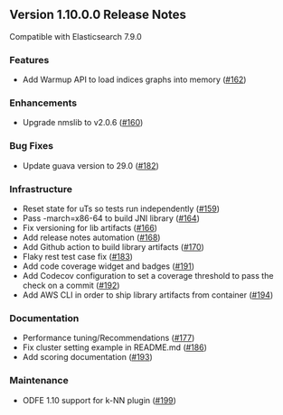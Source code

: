 ## Version 1.10.0.0 Release Notes

Compatible with Elasticsearch 7.9.0
### Features

* Add Warmup API to load indices graphs into memory ([#162](https://github.com/opendistro-for-elasticsearch/k-NN/pull/162))

### Enhancements

* Upgrade nmslib to v2.0.6 ([#160](https://github.com/opendistro-for-elasticsearch/k-NN/pull/160))

### Bug Fixes

* Update guava version to 29.0 ([#182](https://github.com/opendistro-for-elasticsearch/k-NN/pull/182))

### Infrastructure

* Reset state for uTs so tests run independently ([#159](https://github.com/opendistro-for-elasticsearch/k-NN/pull/159))
* Pass -march=x86-64 to build JNI library ([#164](https://github.com/opendistro-for-elasticsearch/k-NN/pull/164))
* Fix versioning for lib artifacts ([#166](https://github.com/opendistro-for-elasticsearch/k-NN/pull/166))
* Add release notes automation ([#168](https://github.com/opendistro-for-elasticsearch/k-NN/pull/168))
* Add Github action to build library artifacts ([#170](https://github.com/opendistro-for-elasticsearch/k-NN/pull/170))
* Flaky rest test case fix ([#183](https://github.com/opendistro-for-elasticsearch/k-NN/pull/183))
* Add code coverage widget and badges ([#191](https://github.com/opendistro-for-elasticsearch/k-NN/pull/191))
* Add Codecov configuration to set a coverage threshold to pass the check on a commit ([#192](https://github.com/opendistro-for-elasticsearch/k-NN/pull/192))
* Add AWS CLI in order to ship library artifacts from container ([#194](https://github.com/opendistro-for-elasticsearch/k-NN/pull/194))

### Documentation

* Performance tuning/Recommendations ([#177](https://github.com/opendistro-for-elasticsearch/k-NN/pull/177))
* Fix cluster setting example in README.md ([#186](https://github.com/opendistro-for-elasticsearch/k-NN/pull/186))
* Add scoring documentation ([#193](https://github.com/opendistro-for-elasticsearch/k-NN/pull/193))

### Maintenance

* ODFE 1.10 support for k-NN plugin ([#199](https://github.com/opendistro-for-elasticsearch/k-NN/pull/199))

